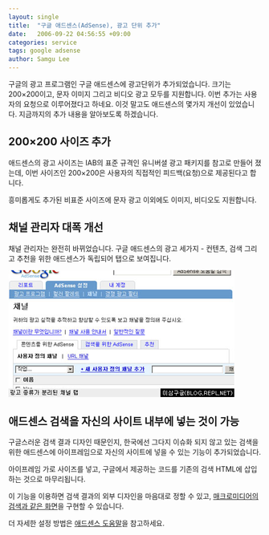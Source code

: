 ```yaml
---
layout: single
title:  "구글 애드센스(AdSense), 광고 단위 추가"
date:   2006-09-22 04:56:55 +09:00
categories: service
tags: google adsense
author: Samgu Lee
---
```

구글의 광고 프로그램인 구글 애드센스에 광고단위가 추가되었습니다. 크기는 200&#215;200이고, 문자 이미지 그리고 비디오 광고 모두를 지원합니다. 이번 추가는 사용자의 요청으로 이루어졌다고 하네요. 이것 말고도 애드센스의 몇가지 개선이 있었습니다. 지금까지의 추가 내용을 알아보도록 하겠습니다.

## 200&#215;200 사이즈 추가

애드센스의 광고 사이즈는 IAB의 표준 규격인 유니버셜 광고 패키지를 참고로 만들어 졌는데, 이번 사이즈인 200&#215;200은 사용자의 직접적인 피드백(요청)으로 제공된다고 합니다.

흥미롭게도 추가된 비표준 사이즈에 문자 광고 이외에도 이미지, 비디오도 지원합니다.

## 채널 관리자 대폭 개선

채널 관리자는 완전히 바뀌었습니다. 구글 애드센스의 광고 세가지 - 컨텐츠, 검색 그리고 추천을 위한 애드센스가 독립되어 탭으로 보여집니다.

![구글 애드센스의 채널 탭](/assets/channel_tab.jpg)

## 애드센스 검색을 자신의 사이트 내부에 넣는 것이 가능

구글스러운 검색 결과 디자인 때문인지, 한국에선 그다지 이슈화 되지 않고 있는 검색을 위한 애드센스에 아이프레임으로 자신의 사이트에 넣을 수 있는 기능이 추가되었습니다.

아이프레임 가로 사이즈를 넣고, 구글에서 제공하는 코드를 기존의 검색 HTML에 삽입하는 것으로 마무리됩니다.

이 기능을 이용하면 검색 결과의 외부 디자인을 마음대로 정할 수 있고, [매크로미디어의 검색과 같은 화면](http://www.adobe.com/cfusion/search/index.cfm?loc=en_us&term=google&action=Search)을 구현할 수 있습니다.

더 자세한 설정 방법은 [애드센스 도움말](https://www.google.com/support/adsense/bin/answer.py?answer=43862)을 참고하세요.
